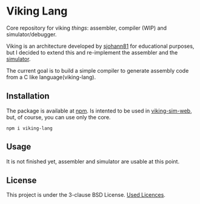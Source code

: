 # Viking Lang

Core repository for viking _things_: assembler, compiler (WIP) and simulator/debugger.

Viking is an architecture developed by [sjohann81](https://github.com/sjohann81/viking) for educational purposes, but I decided to extend this and re-implement the assembler and the [simulator](https://github.com/vanflux/viking-sim-web).

The current goal is to build a simple compiler to generate assembly code from a C like language(viking-lang).

## Installation

The package is available at [npm](https://www.npmjs.com/package/viking-lang). Is intented to be used in [viking-sim-web](https://github.com/vanflux/viking-sim-web), but, of course, you can use only the core.

```
npm i viking-lang
```

## Usage

It is not finished yet, assembler and simulator are usable at this point.

## License

This project is under the 3-clause BSD License. [Used Licences](LICENSE-BUNDLE.txt).
